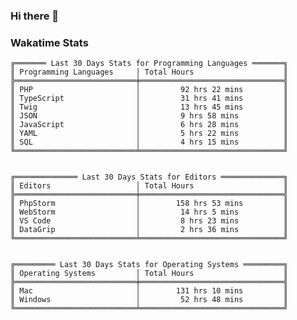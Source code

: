 ### Hi there 👋

<!--
**claserre9/claserre9** is a ✨ _special_ ✨ repository because its `README.md` (this file) appears on your GitHub profile.

Here are some ideas to get you started:

- 🔭 I’m currently working on ...
- 🌱 I’m currently learning ...
- 👯 I’m looking to collaborate on ...
- 🤔 I’m looking for help with ...
- 💬 Ask me about ...
- 📫 How to reach me: ...
- 😄 Pronouns: ...
- ⚡ Fun fact: ...
-->

[//]: # (wakatime-stats)


### Wakatime Stats
```
╔═══════ Last 30 Days Stats for Programming Languages ═══════╗
║ Programming Languages     │ Total Hours                    ║
╠═══════════════════════════╪════════════════════════════════╣
║ PHP                       │         92 hrs 22 mins         ║
║ TypeScript                │         31 hrs 41 mins         ║
║ Twig                      │         13 hrs 45 mins         ║
║ JSON                      │         9 hrs 58 mins          ║
║ JavaScript                │         6 hrs 28 mins          ║
║ YAML                      │         5 hrs 22 mins          ║
║ SQL                       │         4 hrs 15 mins          ║
╚═══════════════════════════╧════════════════════════════════╝


╔══════════════ Last 30 Days Stats for Editors ══════════════╗
║ Editors                   │ Total Hours                    ║
╠═══════════════════════════╪════════════════════════════════╣
║ PhpStorm                  │        158 hrs 53 mins         ║
║ WebStorm                  │         14 hrs 5 mins          ║
║ VS Code                   │         8 hrs 23 mins          ║
║ DataGrip                  │         2 hrs 36 mins          ║
╚═══════════════════════════╧════════════════════════════════╝


╔═════════ Last 30 Days Stats for Operating Systems ═════════╗
║ Operating Systems         │ Total Hours                    ║
╠═══════════════════════════╪════════════════════════════════╣
║ Mac                       │        131 hrs 10 mins         ║
║ Windows                   │         52 hrs 48 mins         ║
╚═══════════════════════════╧════════════════════════════════╝
```

[//]: # (end-wakatime-stats)




























































































